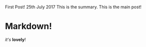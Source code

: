 First Post!
25th July 2017
This is the summary.
This is the main post!
# Markdown!
*it's* **lovely**!
